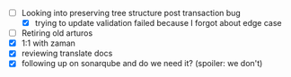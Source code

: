* [ ] Looking into preserving tree structure post transaction bug
    * [x] trying to update validation failed because I forgot about edge case
* [ ] Retiring old arturos
* [x] 1:1 with zaman
* [x] reviewing translate docs
* [x] following up on sonarqube and do we need it? (spoiler: we don't)
